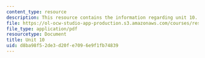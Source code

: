 ```yaml
---
content_type: resource
description: This resource contains the information regarding unit 10.
file: https://ol-ocw-studio-app-production.s3.amazonaws.com/courses/res-21g-003-learning-chinese-a-foundation-course-in-mandarin-spring-2011/d8ba98f52de3d20fe7096e9f1fb74839_MITRES_21G_003S11_unit10.pdf
file_type: application/pdf
resourcetype: Document
title: Unit 10
uid: d8ba98f5-2de3-d20f-e709-6e9f1fb74839
---
```


